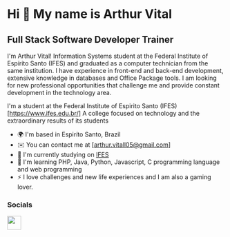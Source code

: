 Hi 👋 My name is Arthur Vital
==========================

Full Stack Software Developer Trainer
-----------------------------

I'm Arthur Vital! Information Systems student at the Federal Institute of Espírito Santo (IFES) and graduated as a computer technician from the same institution. I have experience in front-end and back-end development, extensive knowledge in databases and Office Package tools. I am looking for new professional opportunities that challenge me and provide constant development in the technology area.

I'm a student at the Federal Institute of Espirito Santo (IFES) [https://www.ifes.edu.br/] A college focused on technology and the extraordinary results of its students

* 🌍  I'm based in Espiríto Santo, Brazil
* ✉️  You can contact me at [arthur.vitall05@gmail.com]
* 🚀  I'm currently studying on [IFES](https://www.ifes.edu.br/)
* 🧠  I'm learning PHP, Java, Python, Javascript, C programming language and web programming
* ⚡  I love challenges and new life experiences and I am also a gaming lover.

### Socials

<p align="left"> <a href="https://discord.com/users/449699683426631682" target="_blank" rel="noreferrer"><img src="https://raw.githubusercontent.com/danielcranney/readme-generator/main/public/icons/socials/discord.svg" width="32" height="32" /></a> <a href="https://www.github.com/peguimasid" target="_blank" rel="noreferrer">
